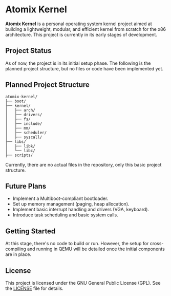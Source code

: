 
# Atomix Kernel

**Atomix Kernel** is a personal operating system kernel project aimed at building a lightweight, modular, and efficient kernel from scratch for the x86 architecture. This project is currently in its early stages of development.

## Project Status

As of now, the project is in its initial setup phase. The following is the planned project structure, but no files or code have been implemented yet.

## Planned Project Structure

```
atomix-kernel/
├── boot/
├── kernel/
│   ├── arch/
│   ├── drivers/
│   ├── fs/
│   ├── include/
│   ├── mm/
│   ├── scheduler/
│   ├── syscall/
├── libs/
│   ├── libk/
│   └── libc/
├── scripts/
```

Currently, there are no actual files in the repository, only this basic project structure.

## Future Plans

- Implement a Multiboot-compliant bootloader.
- Set up memory management (paging, heap allocation).
- Implement basic interrupt handling and drivers (VGA, keyboard).
- Introduce task scheduling and basic system calls.

## Getting Started

At this stage, there's no code to build or run. However, the setup for cross-compiling and running in QEMU will be detailed once the initial components are in place.

## License

This project is licensed under the GNU General Public License (GPL). See the [LICENSE](LICENSE) file for details.
